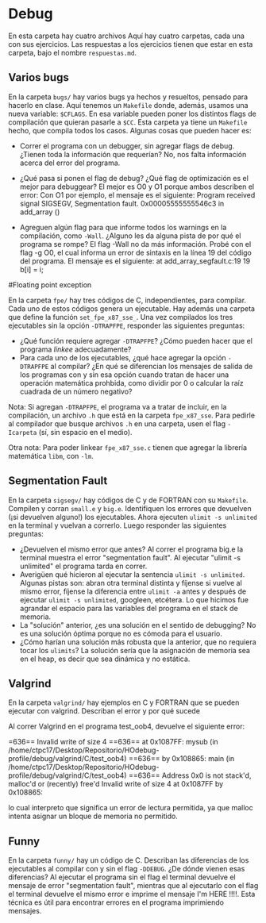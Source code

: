 # Debug

En esta carpeta hay cuatro archivos Aquí hay cuatro carpetas, cada una
con sus ejercicios. Las respuestas a los ejercicios tienen que estar
en esta carpeta, bajo el nombre `respuestas.md`.

## Varios bugs

En la carpeta `bugs/` hay varios bugs ya hechos y resueltos, pensado
para hacerlo en clase. Aquí tenemos un `Makefile` donde, además,
usamos una nueva variable: `$CFLAGS`. En esa variable pueden poner los
distintos flags de compilación que quieran pasarle a `$CC`. Esta
carpeta ya tiene un `Makefile` hecho, que compila todos los
casos. Algunas cosas que pueden hacer es:

- Correr el programa con un debugger, sin agregar flags de
debug. ¿Tienen toda la información que requerían?
No, nos falta información acerca del error del programa.
- ¿Qué pasa si ponen el flag de debug? ¿Qué flag de optimización es el
mejor para debuggear?
El mejor es O0 y O1 porque ambos describen el error:
Con O1 por ejemplo, el mensaje es el siguiente: 
Program received signal SIGSEGV, Segmentation fault.
0x00005555555546c3 in add_array ()

- Agreguen algún flag para que informe todos los warnings en la
compilación, como `-Wall`. ¿Alguno les da alguna pista de por qué el
programa se rompe?
El flag -Wall no da más información. Probé con el flag -g O0, el cual informa un error de sintaxis en la línea 19 del código del programa. El mensaje es el siguiente: 
at add_array_segfault.c:19
19          b[i] = i;

#Floating point exception

En la carpeta `fpe/` hay tres códigos de C, independientes, para
compilar.  Cada uno de estos códigos genera un ejecutable. Hay además
una carpeta que define la función `set_fpe_x87_sse_`. Una vez
compilados los tres ejecutables sin la opción `-DTRAPFPE`, responder
las siguientes preguntas:

- ¿Qué función requiere agregar `-DTRAPFPE`? ¿Cómo pueden hacer que el
programa *linkee* adecuadamente?
- Para cada uno de los ejecutables, ¿qué hace agregar la opción
`-DTRAPFPE` al compilar? ¿En qué se diferencian los mensajes de salida
de los programas con y sin esa opción cuando tratan de hacer una
operación matemática prohbida, como dividir por 0 o calcular la raíz
cuadrada de un número negativo?

Nota: Si agregan `-DTRAPFPE`, el programa va a tratar de incluir, en
la compilación, un archivo `.h` que está en la carpeta
`fpe_x87_sse`. Para pedirle al compilador que busque archivos `.h` en
una carpeta, usen el flag `-Icarpeta` (sí, sin espacio en el medio).

Otra nota: Para poder linkear `fpe_x87_sse.c` tienen que agregar la
librería matemática `libm`, con `-lm`.


## Segmentation Fault

En la carpeta `sigsegv/` hay códigos de C y de FORTRAN con su
`Makefile`.  Compilen y corran `small.e` y `big.e`.  Identifiquen los
errores que devuelven (¡si devuelven alguno!) los ejecutables.  Ahora
ejecuten `ulimit -s unlimited` en la terminal y vuelvan a
correrlo. Luego responder las siguientes preguntas:

- ¿Devuelven el mismo error que antes? 
Al correr el programa big.e la terminal muestra el error "segmentation fault".
Al ejecutar "ulimit -s unlimited" el programa tarda en correr. 
- Averigüen qué hicieron al ejecutar la sentencia `ulimit -s
unlimited`. Algunas pistas son: abran otra terminal distinta y fíjense
si vuelve al mismo error, fíjense la diferencia entre `ulimit -a`
antes y después de ejecutar `ulimit -s unlimited`, googleen, etcétera.
Lo que hicimos fue agrandar el espacio para las variables del programa en el stack de memoria. 
- La "solución" anterior, ¿es una solución en el sentido de debugging?
No es una solución óptima porque no es cómoda para el usuario. 
- ¿Cómo harían una solución más robusta que la anterior, que no
requiera tocar los `ulimits`?
La solución sería que la asignación de memoria sea en el heap, es decir que sea dinámica y no estática. 

## Valgrind

En la carpeta `valgrind/` hay ejemplos en C y FORTRAN que se pueden
ejecutar con valgrind. Describan el error y por qué sucede

Al correr Valgrind en el programa test_oob4, devuelve el siguiente error: 

=636== Invalid write of size 4
==636==    at 0x1087FF: mysub (in /home/ctpc17/Desktop/Repositorio/HOdebug-profile/debug/valgrind/C/test_oob4)
==636==    by 0x108865: main (in /home/ctpc17/Desktop/Repositorio/HOdebug-profile/debug/valgrind/C/test_oob4)
==636==  Address 0x0 is not stack'd, malloc'd or (recently) free'd
Invalid write of size 4 at 0x1087FF by 0x108865: 

lo cual interpreto que significa un error de lectura permitida, ya que malloc intenta asignar un bloque de memoria no permitido.  

## Funny

En la carpeta `funny/` hay un código de C. Describan las diferencias
de los ejecutables al compilar con y sin el flag `-DDEBUG`. ¿De dónde
vienen esas diferencias?
Al ejecutar el programa sin el flag el terminal devuelve el mensaje de error "segmentation fault", mientras que al ejecutarlo con el flag el terminal devuelve el mismo error e imprime el mensaje I'm HERE !!!!. Esta técnica es útil para encontrar errores en el programa  imprimiendo mensajes. 



